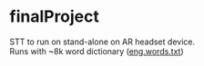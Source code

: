 # finalProject   
STT to run on stand-alone on AR headset device.       
Runs with ~8k word dictionary ([eng.words.txt](https://github.com/teamCARE/finalProject/blob/Version-1-CAREdemo/src/main/assets/engwords.txt))
